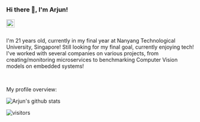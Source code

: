 ### Hi there 👋, I'm Arjun!

<a href="https://www.linkedin.com/in/arjun-singh-mann/">
  <img align="left" alt="Arjun's LinkedIn" width="22px" src="https://cdn.jsdelivr.net/npm/simple-icons@v3/icons/linkedin.svg" />
</a>

<br />
<br />


<div>
 <p>

I'm 21 years old, currently in my final year at Nanyang Technological University, Singapore! Still looking for my final goal, currently enjoying tech! I've worked with several companies on various projects, from creating/monitoring microservices to benchmarking Computer Vision models on embedded systems!

</h4>
</div>

<br />

<div><p>My profile overview: </p></div>

![Arjun's github stats](https://github-readme-stats.vercel.app/api?username=arjunmann73&show_icons=true)

 ![visitors](https://visitor-badge.laobi.icu/badge?page_id=arjunmann73.arjunmann73)
